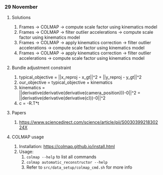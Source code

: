 ### 29 November

1. Solutions
    1. Frames -> COLMAP -> compute scale factor using kinematics model
    2. Frames -> COLMAP -> filter outlier accelerations -> compute scale factor using kinematics model
    3. Frames -> COLMAP -> apply kinematics correction -> filter outlier accelerations -> compute scale factor using kinematics model
    4. Frames -> COLMAP -> apply kinematics correction -> filter outlier accelerations  -> compute scale factor using kinematics model

2. Bundle adjustment constraint
    1. typical_objective = ||x_reproj - x_gt||^2 + ||y_reproj - y_gt||^2
    2. our_objective = typical_objective + kinematics
    3. kinematics = ||derivative(derivative(derivative(camera_position)))-0||^2 = ||derivative(derivative(derivative(c)))-0||^2
    4. c = -R.T*t

3. Papers
    1. https://www.sciencedirect.com/science/article/pii/S003039921830224X

4. COLMAP usage
    1. Installation: https://colmap.github.io/install.html
    2. Usage: 
        1. `colmap --help` to list all commands
        2. `colmap automatic_reconstructor --help`
        3. Refer to `src/data_setup/colmap_cmd.sh` for more info